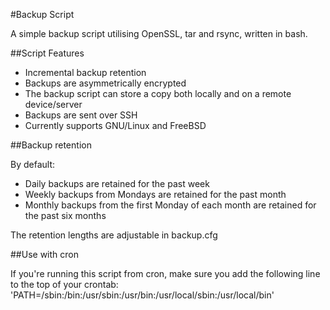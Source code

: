 #Backup Script

A simple backup script utilising OpenSSL, tar and rsync, written in bash.

##Script Features

* Incremental backup retention
* Backups are asymmetrically encrypted
* The backup script can store a copy both locally and on a remote device/server
* Backups are sent over SSH
* Currently supports GNU/Linux and FreeBSD

##Backup retention

By default:
* Daily backups are retained for the past week
* Weekly backups from Mondays are retained for the past month
* Monthly backups from the first Monday of each month are retained for the past six months

The retention lengths are adjustable in backup.cfg

##Use with cron

If you're running this script from cron, make sure you add the following line to the top of your crontab:
'PATH=/sbin:/bin:/usr/sbin:/usr/bin:/usr/local/sbin:/usr/local/bin'